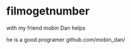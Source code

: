 # filmogetnumber
with my friend mobin Dan helps















he is a good programer github.com/mobin_dan/
